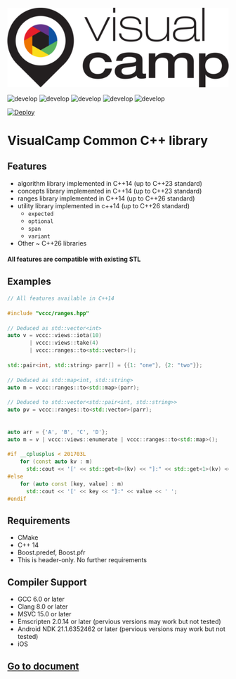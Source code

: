 <p align="center">
  <img src="/docs/image/vc_logo_original.png"></img></br>
</p>

![develop](https://github.com/visualcamp/vccc/actions/workflows/test-macos.yml/badge.svg?branch=main)
![develop](https://github.com/visualcamp/vccc/actions/workflows/test-ubuntu.yml/badge.svg?branch=main)
![develop](https://github.com/visualcamp/vccc/actions/workflows/test-windows.yml/badge.svg?branch=main)
![develop](https://github.com/visualcamp/vccc/actions/workflows/test-android.yml/badge.svg?branch=main)
![develop](https://github.com/visualcamp/vccc/actions/workflows/test-emscripten.yml/badge.svg?branch=main)

[![Deploy](https://github.com/visualcamp/vccc/actions/workflows/deploy-docs.yml/badge.svg)](https://github.com/visualcamp/vccc/actions/workflows/deploy-docs.yml)

# VisualCamp Common C++ library
## Features
* algorithm library implemented in C++14 (up to C++23 standard)
* concepts library implemented in C++14 (up to C++23 standard)
* ranges library implemented in C++14 (up to C++26 standard)
* utility library implemented in c++14 (up to C++26 standard)
  * `expected`
  * `optional`
  * `span`
  * `variant`
* Other ~ C++26 libraries

#### All features are compatible with existing STL

## Examples
```c++
// All features available in C++14

#include "vccc/ranges.hpp"

// Deduced as std::vector<int>
auto v = vccc::views::iota(10)
       | vccc::views::take(4)
       | vccc::ranges::to<std::vector>();

std::pair<int, std::string> parr[] = {{1: "one"}, {2: "two"}};

// Deduced as std::map<int, std::string>
auto m = vccc::ranges::to<std::map>(parr); 

// Deduced to std::vector<std::pair<int, std::string>>
auto pv = vccc::ranges::to<std::vector>(parr);


auto arr = {'A', 'B', 'C', 'D'};
auto m = v | vccc::views::enumerate | vccc::ranges::to<std::map>();

#if __cplusplus < 201703L
    for (const auto kv : m)
      std::cout << '[' << std::get<0>(kv) << "]:" << std::get<1>(kv) << ' ';
#else
    for (auto const [key, value] : m)
      std::cout << '[' << key << "]:" << value << ' ';
#endif
```

## Requirements
* CMake
* C++ 14
* Boost.predef, Boost.pfr
* This is header-only. No further requirements

## Compiler Support
* GCC 6.0 or later
* Clang 8.0 or later
* MSVC 15.0 or later
* Emscripten 2.0.14 or later (pervious versions may work but not tested)
* Android NDK 21.1.6352462 or later (pervious versions may work but not tested)
* iOS


## [Go to document](https://visualcamp.github.io/vccc/html/index.html)
